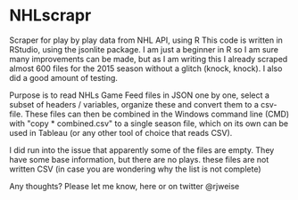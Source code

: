 # NHLscrapr
Scraper for play by play data from NHL API, using R
This code is written in RStudio, using the jsonlite package. I am just a beginner in R so I am sure many improvements can be made, but as I am writing this I already scraped almost 600 files for the 2015 season without a glitch (knock, knock). I also did a good amount of testing.

Purpose is to read NHLs Game Feed files in JSON one by one, select a subset of headers / variables, organize these and convert them to a csv-file. These files can then be combined in the Windows command line (CMD) with "copy * combined.csv" to a single season file, which on its own can be used in Tableau (or any other tool of choice that reads CSV).

I did run into the issue that apparently some of the files are empty. They have some base information, but there are no plays. these files are not written CSV (in case you are wondering why the list is not complete)

Any thoughts? Please let me know, here or on twitter @rjweise
